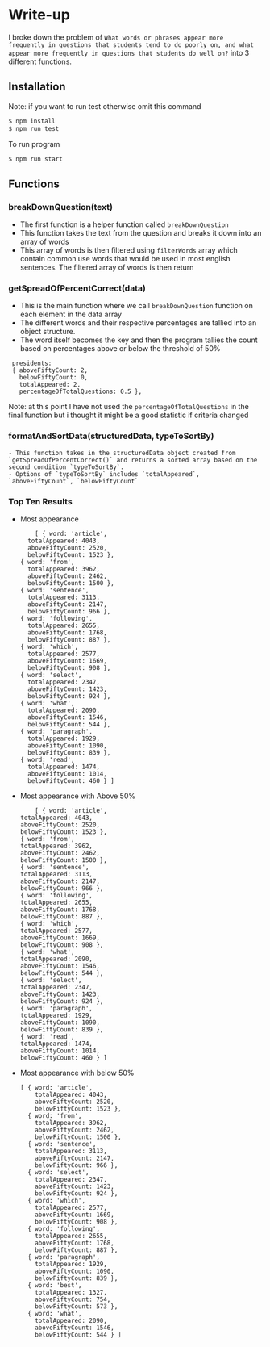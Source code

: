 # Write-up

I broke down the problem of `What words or phrases appear more frequently in questions that students tend to do poorly on, and what appear more frequently in questions that students do well on?` into 3 different functions.

## Installation
Note: if you want to run test otherwise omit this command
```bash 
$ npm install
$ npm run test
```
To run program
```bash
$ npm run start
```

## Functions

### breakDownQuestion(text)

  - The first function is a helper function called `breakDownQuestion` 
  - This function takes the text from the question and breaks it down into an array of words
  - This array of words is then filtered using `filterWords` array which contain common use words that would be used in most english sentences. The filtered array of words is then return

### getSpreadOfPercentCorrect(data)

  - This is the main function where we call `breakDownQuestion` function on each element in the data array
  - The different words and their respective percentages are tallied into an object structure.
  - The word itself becomes the key and then the program tallies the count based on percentages above or below the threshold of 50%
  ```
   presidents:
   { aboveFiftyCount: 2,
     belowFiftyCount: 0,
     totalAppeared: 2,
     percentageOfTotalQuestions: 0.5 },
  ```
  Note: at this point I have not used the `percentageOfTotalQuestions` in the final function but i thought it might be a good statistic if criteria changed

  ### formatAndSortData(structuredData, typeToSortBy)

    - This function takes in the structuredData object created from `getSpreadOfPercentCorrect()` and returns a sorted array based on the second condition `typeToSortBy`. 
    - Options of `typeToSortBy` includes `totalAppeared`, `aboveFiftyCount`, `belowFiftyCount`

  ### Top Ten Results

  - Most appearance
    ```
        [ { word: 'article',
      totalAppeared: 4043,
      aboveFiftyCount: 2520,
      belowFiftyCount: 1523 },
    { word: 'from',
      totalAppeared: 3962,
      aboveFiftyCount: 2462,
      belowFiftyCount: 1500 },
    { word: 'sentence',
      totalAppeared: 3113,
      aboveFiftyCount: 2147,
      belowFiftyCount: 966 },
    { word: 'following',
      totalAppeared: 2655,
      aboveFiftyCount: 1768,
      belowFiftyCount: 887 },
    { word: 'which',
      totalAppeared: 2577,
      aboveFiftyCount: 1669,
      belowFiftyCount: 908 },
    { word: 'select',
      totalAppeared: 2347,
      aboveFiftyCount: 1423,
      belowFiftyCount: 924 },
    { word: 'what',
      totalAppeared: 2090,
      aboveFiftyCount: 1546,
      belowFiftyCount: 544 },
    { word: 'paragraph',
      totalAppeared: 1929,
      aboveFiftyCount: 1090,
      belowFiftyCount: 839 },
    { word: 'read',
      totalAppeared: 1474,
      aboveFiftyCount: 1014,
      belowFiftyCount: 460 } ]
    ```
  - Most appearance with Above 50%
      ```
          [ { word: 'article',
      totalAppeared: 4043,
      aboveFiftyCount: 2520,
      belowFiftyCount: 1523 },
    { word: 'from',
      totalAppeared: 3962,
      aboveFiftyCount: 2462,
      belowFiftyCount: 1500 },
    { word: 'sentence',
      totalAppeared: 3113,
      aboveFiftyCount: 2147,
      belowFiftyCount: 966 },
    { word: 'following',
      totalAppeared: 2655,
      aboveFiftyCount: 1768,
      belowFiftyCount: 887 },
    { word: 'which',
      totalAppeared: 2577,
      aboveFiftyCount: 1669,
      belowFiftyCount: 908 },
    { word: 'what',
      totalAppeared: 2090,
      aboveFiftyCount: 1546,
      belowFiftyCount: 544 },
    { word: 'select',
      totalAppeared: 2347,
      aboveFiftyCount: 1423,
      belowFiftyCount: 924 },
    { word: 'paragraph',
      totalAppeared: 1929,
      aboveFiftyCount: 1090,
      belowFiftyCount: 839 },
    { word: 'read',
      totalAppeared: 1474,
      aboveFiftyCount: 1014,
      belowFiftyCount: 460 } ]
      ```
  - Most appearance with below 50%
    ```
    [ { word: 'article',
        totalAppeared: 4043,
        aboveFiftyCount: 2520,
        belowFiftyCount: 1523 },
      { word: 'from',
        totalAppeared: 3962,
        aboveFiftyCount: 2462,
        belowFiftyCount: 1500 },
      { word: 'sentence',
        totalAppeared: 3113,
        aboveFiftyCount: 2147,
        belowFiftyCount: 966 },
      { word: 'select',
        totalAppeared: 2347,
        aboveFiftyCount: 1423,
        belowFiftyCount: 924 },
      { word: 'which',
        totalAppeared: 2577,
        aboveFiftyCount: 1669,
        belowFiftyCount: 908 },
      { word: 'following',
        totalAppeared: 2655,
        aboveFiftyCount: 1768,
        belowFiftyCount: 887 },
      { word: 'paragraph',
        totalAppeared: 1929,
        aboveFiftyCount: 1090,
        belowFiftyCount: 839 },
      { word: 'best',
        totalAppeared: 1327,
        aboveFiftyCount: 754,
        belowFiftyCount: 573 },
      { word: 'what',
        totalAppeared: 2090,
        aboveFiftyCount: 1546,
        belowFiftyCount: 544 } ]
    ``` 
